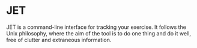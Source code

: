 # JET
JET is a command-line interface for tracking your exercise.  It follows the
Unix philosophy, where the aim of the tool is to do one thing and do it well,
free of clutter and extraneous information.


